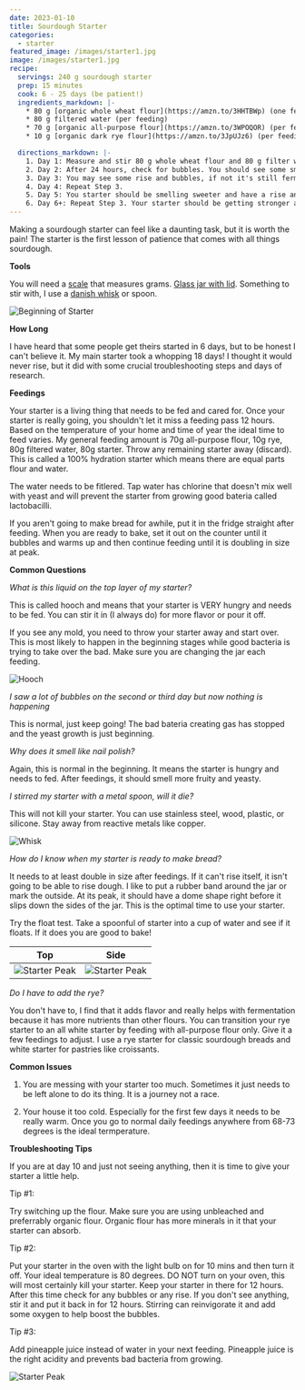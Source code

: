 ```yaml
---
date: 2023-01-10
title: Sourdough Starter
categories:
  - starter
featured_image: /images/starter1.jpg
image: /images/starter1.jpg
recipe:
  servings: 240 g sourdough starter
  prep: 15 minutes
  cook: 6 - 25 days (be patient!)
  ingredients_markdown: |-
    * 80 g [organic whole wheat flour](https://amzn.to/3HHTBWp) (one feeding)
    * 80 g filtered water (per feeding)
    * 70 g [organic all-purpose flour](https://amzn.to/3WPOQOR) (per feeding)
    * 10 g [organic dark rye flour](https://amzn.to/3JpUJz6) (per feeding)

  directions_markdown: |-
    1. Day 1: Measure and stir 80 g whole wheat flour and 80 g filter water in a glass jar. Cover with lid loosely and let sit in warm area of kitchen (80 degress) for 24 hours. It will be very thick.
    2. Day 2: After 24 hours, check for bubbles. You should see some small ones form on the top and it should smell like vinegar or nail polish. Get a clean jar and combine 80g starter, 80g water, 70g all-purpose, and 10g rye. Discard remaining starter and let sit with lid for 24 hours.
    3. Day 3: You may see some rise and bubbles, if not it's still fermenting. Get a clean jar and combine 80g starter, 80g water, 70g all-purpose, and 10g rye. Let sit on counter for 12 hours. Discard any remaining starter. 12 hours later repeat this step. Feeding in the morning and evening works the best. The consistency should be like peanut butter.
    4. Day 4: Repeat Step 3. 
    5. Day 5: You starter should be smelling sweeter and have a rise and bubbles. If you don't see this, wait another 12 hours to feed otherwise repeat Step 3.
    6. Day 6+: Repeat Step 3. Your starter should be getting stronger and doubling in size with lots of bubbles. Try the float test and you can begin baking. If this isn't happening at day 10, take a look at the troubleshooting tips above.
---
```


Making a sourdough starter can feel like a daunting task, but it is worth the pain! The starter is the first lesson of patience that comes with all things sourdough.

**Tools**

You will need a [scale](https://amzn.to/3RjG2iT) that measures grams. [Glass jar with lid](https://amzn.to/3RgJquU). Something to stir with, I use a [danish whisk](https://amzn.to/3HEInBT) or spoon.

![Beginning of Starter](/images/wholeWheatStarter.jpg)

**How Long**

I have heard that some people get theirs started in 6 days, but to be honest I can't believe it. My main starter took a whopping 18 days! I thought it would never rise, but it did with some crucial troubleshooting steps and days of research.

**Feedings**

Your starter is a living thing that needs to be fed and cared for. Once your starter is really going, you shouldn't let it miss a feeding pass 12 hours. Based on the temperature of your home and time of year the ideal time to feed varies. My general feeding amount is 70g all-purpose flour, 10g rye, 80g filtered water, 80g starter. Throw any remaining starter away (discard). This is called a 100% hydration starter which means there are equal parts flour and water.

The water needs to be fitlered. Tap water has chlorine that doesn't mix well with yeast and will prevent the starter from growing good bateria called lactobacilli.

If you aren't going to make bread for awhile, put it in the fridge straight after feeding. When you are ready to bake, set it out on the counter until it bubbles and warms up and then continue feeding until it is doubling in size at peak.

**Common Questions**

_What is this liquid on the top layer of my starter?_

This is called hooch and means that your starter is VERY hungry and needs to be fed. You can stir it in (I always do) for more flavor or pour it off.

If you see any mold, you need to throw your starter away and start over. This is most likely to happen in the beginning stages while good bacteria is trying to take over the bad. Make sure you are changing the jar each feeding.

![Hooch](/images/hooch.jpg)

_I saw a lot of bubbles on the second or third day but now nothing is happening_

This is normal, just keep going! The bad bateria creating gas has stopped and the yeast growth is just beginning.

_Why does it smell like nail polish?_

Again, this is normal in the beginning. It means the starter is hungry and needs to fed. After feedings, it should smell more fruity and yeasty.

_I stirred my starter with a metal spoon, will it die?_

This will not kill your starter. You can use stainless steel, wood, plastic, or silicone. Stay away from reactive metals like copper.

![Whisk](/images/whisk.jpg)

_How do I know when my starter is ready to make bread?_

It needs to at least double in size after feedings. If it can't rise itself, it isn't going to be able to rise dough. I like to put a rubber band around the jar or mark the outside. At its peak, it should have a dome shape right before it slips down the sides of the jar. This is the optimal time to use your starter.

Try the float test. Take a spoonful of starter into a cup of water and see if it floats. If it does you are good to bake!

| Top                               | Side                                 |
| --------------------------------- | ------------------------------------ |
| ![Starter Peak](/images/peak.jpg) | ![Starter Peak](/images/bubbles.jpg) |

_Do I have to add the rye?_

You don't have to, I find that it adds flavor and really helps with fermentation because it has more nutrients than other flours. You can transition your rye starter to an all white starter by feeding with all-purpose flour only. Give it a few feedings to adjust. I use a rye starter for classic sourdough breads and white starter for pastries like croissants.

**Common Issues**

1. You are messing with your starter too much. Sometimes it just needs to be left alone to do its thing. It is a journey not a race.

2. Your house it too cold. Especially for the first few days it needs to be really warm. Once you go to normal daily feedings anywhere from 68-73 degrees is the ideal termperature.

**Troubleshooting Tips**

If you are at day 10 and just not seeing anything, then it is time to give your starter a little help.

Tip #1:

Try switching up the flour. Make sure you are using unbleached and preferrably organic flour. Organic flour has more minerals in it that your starter can absorb.

Tip #2:

Put your starter in the oven with the light bulb on for 10 mins and then turn it off. Your ideal temperature is 80 degrees. DO NOT turn on your oven, this will most certainly kill your starter. Keep your starter in there for 12 hours. After this time check for any bubbles or any rise. If you don't see anything, stir it and put it back in for 12 hours. Stirring can reinvigorate it and add some oxygen to help boost the bubbles.

Tip #3:

Add pineapple juice instead of water in your next feeding. Pineapple juice is the right acidity and prevents bad bacteria from growing.

![Starter Peak](/images/starterBubbles.jpg)
